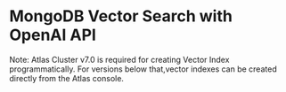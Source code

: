 # MongoDB Vector Search with OpenAI API

Note: Atlas Cluster v7.0 is required for creating Vector Index programmatically. For versions below that,vector indexes can be created directly from the Atlas console.